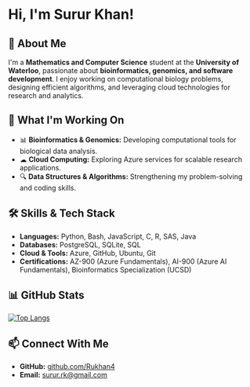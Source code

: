 # Hi, I'm Surur Khan! 

## 🚀 About Me  
I'm a **Mathematics and Computer Science** student at the **University of Waterloo**, passionate about **bioinformatics, genomics, and software development**. I enjoy working on computational biology problems, designing efficient algorithms, and leveraging cloud technologies for research and analytics.  

## 🔬 What I'm Working On  
- 📊 **Bioinformatics & Genomics:** Developing computational tools for biological data analysis.  
- ☁ **Cloud Computing:** Exploring Azure services for scalable research applications.  
- 🔍 **Data Structures & Algorithms:** Strengthening my problem-solving and coding skills.  

## 🛠️ Skills & Tech Stack  
- **Languages:** Python, Bash, JavaScript, C, R, SAS, Java  
- **Databases:** PostgreSQL, SQLite, SQL  
- **Cloud & Tools:** Azure, GitHub, Ubuntu, Git  
- **Certifications:** AZ-900 (Azure Fundamentals), AI-900 (Azure AI Fundamentals), Bioinformatics Specialization (UCSD)

## 📊 GitHub Stats  
[![Top Langs](https://github-readme-stats.vercel.app/api/top-langs/?username=rukhan4&langs_count=8&layout=compact&theme=dark&exclude_repo=covid-analysis)](https://github.com/anuraghazra/github-readme-stats)  

## 📫 Connect With Me  
- **GitHub:** [github.com/Rukhan4](https://github.com/Rukhan4)  
- **Email:** surur.rk@gmail.com  
